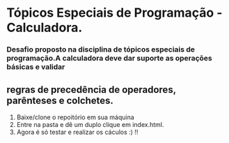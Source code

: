 # Tópicos Especiais de Programação -  Calculadora.
### Desafio proposto na disciplina de tópicos especiais de programação.A calculadora deve dar suporte as operações básicas e validar
regras de precedência de operadores, parênteses e colchetes.
--
1. Baixe/clone o repoitório em sua máquina
2. Entre na pasta e dê um duplo clique em index.html.
3. Agora é só testar e realizar os cáculos :) !!
